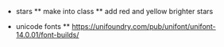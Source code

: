 * stars
** make into class
** add red and yellow brighter stars

* unicode fonts
** https://unifoundry.com/pub/unifont/unifont-14.0.01/font-builds/
